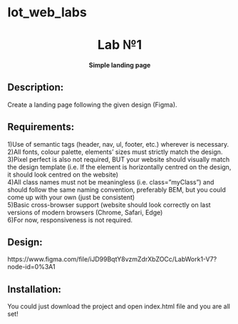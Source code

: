 # Iot_web_labs
<h1 align="center">Lab №1</h1> <h4 align="center">Simple landing page</h4>
<h2>Description:</h2>
<p>Create a landing page following the given design (Figma).</p> 

<h2>Requirements:</h2>
<p>1)Use of semantic tags (header, nav, ul, footer, etc.) wherever is necessary.<br>
2)All fonts, colour palette, elements’ sizes must strictly match the design.<br>
3)Pixel perfect is also not required, BUT your website should visually match the design template (i.e. If the element is horizontally centred on the design, it should look centred on the website)<br>
4)All class names must not be meaningless (i.e. class=”myClass”) and should follow the same naming convention, preferably BEM, but you could come up with your own (just be consistent)<br>
5)Basic cross-browser support (website should look correctly on last versions of modern browsers (Chrome, Safari, Edge)<br>
6)For now, responsiveness is not required.</p>

<h2>Design:</h2>
<p>https://www.figma.com/file/iJD99BqtY8vzmZdrXbZOCc/LabWork1-V7?node-id=0%3A1</p>

<h2>Installation:</h2>
<p>You could just download the project and open index.html file and you are all set!</p>